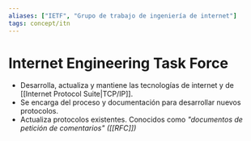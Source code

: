 ```yaml
---
aliases: ["IETF", "Grupo de trabajo de ingeniería de internet"]
tags: concept/itn
---
```


# Internet Engineering Task Force
- Desarrolla, actualiza y mantiene las tecnologías de internet y de [[Internet Protocol Suite|TCP/IP]].
- Se encarga del proceso y documentación para desarrollar nuevos protocolos.
- Actualiza protocolos existentes. Conocidos como *"documentos de petición de comentarios" ([[RFC]])*